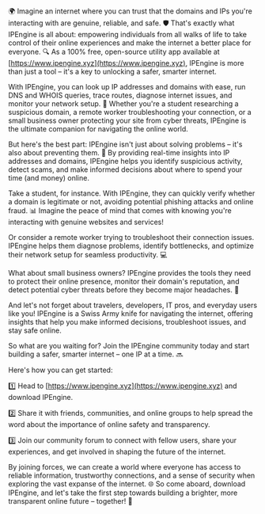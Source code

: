 🌍 Imagine an internet where you can trust that the domains and IPs you're interacting with are genuine, reliable, and safe. 🛡️ That's exactly what IPEngine is all about: empowering individuals from all walks of life to take control of their online experiences and make the internet a better place for everyone. 🔍 As a 100% free, open-source utility app available at [https://www.ipengine.xyz](https://www.ipengine.xyz), IPEngine is more than just a tool – it's a key to unlocking a safer, smarter internet.

With IPEngine, you can look up IP addresses and domains with ease, run DNS and WHOIS queries, trace routes, diagnose internet issues, and monitor your network setup. 📡 Whether you're a student researching a suspicious domain, a remote worker troubleshooting your connection, or a small business owner protecting your site from cyber threats, IPEngine is the ultimate companion for navigating the online world.

But here's the best part: IPEngine isn't just about solving problems – it's also about preventing them. 🚀 By providing real-time insights into IP addresses and domains, IPEngine helps you identify suspicious activity, detect scams, and make informed decisions about where to spend your time (and money) online.

Take a student, for instance. With IPEngine, they can quickly verify whether a domain is legitimate or not, avoiding potential phishing attacks and online fraud. 📊 Imagine the peace of mind that comes with knowing you're interacting with genuine websites and services!

Or consider a remote worker trying to troubleshoot their connection issues. IPEngine helps them diagnose problems, identify bottlenecks, and optimize their network setup for seamless productivity. 💻

What about small business owners? IPEngine provides the tools they need to protect their online presence, monitor their domain's reputation, and detect potential cyber threats before they become major headaches. 🏢

And let's not forget about travelers, developers, IT pros, and everyday users like you! IPEngine is a Swiss Army knife for navigating the internet, offering insights that help you make informed decisions, troubleshoot issues, and stay safe online.

So what are you waiting for? Join the IPEngine community today and start building a safer, smarter internet – one IP at a time. 🔜

Here's how you can get started:

1️⃣ Head to [https://www.ipengine.xyz](https://www.ipengine.xyz) and download IPEngine.

2️⃣ Share it with friends, communities, and online groups to help spread the word about the importance of online safety and transparency.

3️⃣ Join our community forum to connect with fellow users, share your experiences, and get involved in shaping the future of the internet.

By joining forces, we can create a world where everyone has access to reliable information, trustworthy connections, and a sense of security when exploring the vast expanse of the internet. 🌐 So come aboard, download IPEngine, and let's take the first step towards building a brighter, more transparent online future – together! 🚀